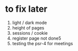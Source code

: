 # to fix later

1. light / dark mode
2. height of pages
3. sessions / cookie
4. register page not done5
5. testing the psr-4 for meetings

